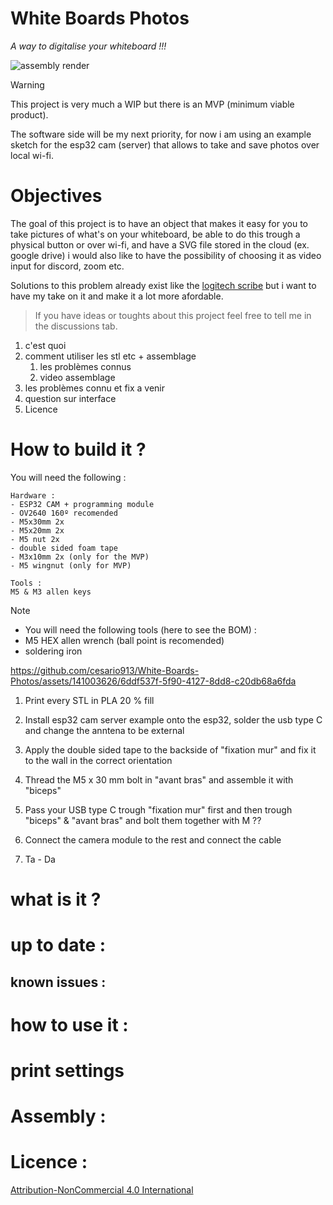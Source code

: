 # White Boards Photos

*A way to digitalise your whiteboard !!!*

![assembly render](https://github.com/cesario913/White-Boards-Photos/assets/141003626/b0bb34b4-8632-4ece-bdf2-e2ed1ff0ef1f)

> [!warning]
> This project is very much a WIP but there is an MVP (minimum viable product).
>
> The software side will be my next priority,
> for now i am using an example sketch for the esp32 cam (server) that allows to take and save photos over local wi-fi.

# Objectives

The goal of this project is to have an object that makes it easy for you to take pictures of what's on your whiteboard, be able to do this trough a physical button or over wi-fi, and have a SVG file stored in the cloud (ex. google drive) i would also like to have the possibility of choosing it as video input for discord, zoom etc.


Solutions to this problem already exist like the [logitech scribe](https://www.logitech.com/en-us/products/video-conferencing/room-solutions/scribe.960-001332.html) but i want to have my take on it and make it a lot more afordable.

> If you have ideas or toughts about this project feel free to tell me in the discussions tab.



1. c'est quoi 
2. comment utiliser les stl etc + assemblage
	1. les problèmes connus
	2. video assemblage
3. les problèmes connu et fix a venir
4. question sur interface
5. Licence



# How to build it ?

You will need the following :

```
Hardware :
- ESP32 CAM + programming module
- OV2640 160º recomended
- M5x30mm 2x
- M5x20mm 2x
- M5 nut 2x
- double sided foam tape
- M3x10mm 2x (only for the MVP)
- M5 wingnut (only for MVP)
```
```
Tools :
M5 & M3 allen keys
```


> [!NOTE]
> - You will need the following tools (here to see the BOM) :
> - M5 HEX allen wrench (ball point is recomended)
> - soldering iron

https://github.com/cesario913/White-Boards-Photos/assets/141003626/6ddf537f-5f90-4127-8dd8-c20db68a6fda


1. Print every STL in PLA 20 % fill

2. Install esp32 cam server example onto the esp32, solder the usb type C and change the anntena to be external  

3. Apply the double sided tape to the backside of "fixation mur" and fix it to the wall in the correct orientation

4. Thread the M5 x 30 mm bolt in "avant bras" and assemble it with "biceps"

5. Pass your USB type C trough "fixation mur" first and then trough "biceps" & "avant bras"  and bolt them together with M ??

6. Connect the camera module to the rest and connect the cable

7. Ta - Da 




# what is it ?


# up to date :


<a name="aknown_issues"></a>
## known issues :

# how to use it :


# print settings




# Assembly :



# Licence :
[Attribution-NonCommercial 4.0 International
](https://creativecommons.org/licenses/by-nc/4.0/deed.en)


